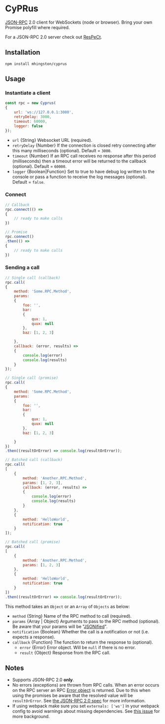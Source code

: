 # CyPRus

[JSON-RPC](http://www.jsonrpc.org/specification) 2.0 client for WebSockets (node or browser). Bring your own Promise polyfill where required.

For a JSON-RPC 2.0 server check out [ResPeCt](https://github.com/mhingston/respect).

## Installation

    npm install mhingston/cyprus
    
## Usage

### Instantiate a client

```javascript
const rpc = new Cyprus(
{
    url: 'ws://127.0.0.1:3000',
    retryDelay: 3000,
    timeout: 60000,
    logger: false
});
```
* `url` {String} Websocket URL (required).
* `retryDelay` {Number} If the connection is closed retry connecting after this many milliseconds (optional). Default = `3000`.
* `timeout` {Number} If an RPC call receives no response after this period (milliseconds) then a timeout error will be returned to the callback (optional). Default = `60000`.
* `logger` {Boolean|Function} Set to true to have debug log written to the console or pass a function to receive the log messages (optional). Default = `false`.

### Connect

```javascript
// Callback
rpc.connect(() =>
{
    // ready to make calls
})

// Promise
rpc.connect()
.then(() =>
{
    // ready to make calls
})
```

### Sending a call

```javascript
// Single call (callback)
rpc.call(
{
    method: 'Some.RPC.Method',
    params:
    {
        foo: '',
        bar:
        {
            qux: 1,
            quux: null
        },
        baz: [1, 2, 3]

    },
    callback: (error, results) =>
    {
        console.log(error)
        console.log(results)
    }
});

// Single call (promise)
rpc.call(
{
    method: 'Some.RPC.Method',
    params:
    {
        foo: '',
        bar:
        {
            qux: 1,
            quux: null
        },
        baz: [1, 2, 3]

    }
})
.then((resultOrError) => console.log(resultOrError));

// Batched call (callback)
rpc.call(
[
    {
        method: 'Another.RPC.Method',
        params: [1, 2, 3],
        callback: (error, results) =>
        {
            console.log(error)
            console.log(results)
        }
    },
    {
        method: 'HelloWorld',
        notification: true
    }
]);

// Batched call (promise)
rpc.call(
[
    {
        method: 'Another.RPC.Method',
        params: [1, 2, 3]
    },
    {
        method: 'HelloWorld',
        notification: true
    }
])
.then((resultOrError) => console.log(resultOrError));
```
This method takes an `Object` or an `Array` of `Objects` as below:

* `method` {String} Name of the RPC method to call (required).
* `params` {Array | Object} Arguments to pass to the RPC method (optional). Be aware that your params will be "[JSONified](https://developer.mozilla.org/en-US/docs/Web/JavaScript/Reference/Global_Objects/JSON/stringify)".
* `notification` {Boolean} Whether the call is a notification or not (i.e. expects a response).
* `callback` {Function} The function to return the response to (optional).
  * `error` {Error} Error object. Will be `null` if there is no error.
  * `result` {Object} Response from the RPC call.

## Notes

* Supports JSON-RPC 2.0 **only**.
* No errors (exceptions) are thrown from RPC calls. When an error occurs on the RPC server an RPC [Error object](http://www.jsonrpc.org/specification#error_object) is returned. Due to this when using the promises be aware that the resolved value will be `resultOrError`. See [the JSON-RPC 2.0 spec](http://www.jsonrpc.org/specification#response_object) for more information.
* If using webpack make sure you set `externals: ['ws']` in your webpack config to avoid warnings about missing dependencies. See [this issue](https://github.com/socketio/socket.io-client/issues/933) for more background.
